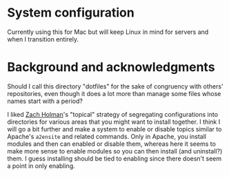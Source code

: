 # System configuration

Currently using this for Mac but will keep Linux in mind for servers and when I transition entirely.

# Background and acknowledgments

Should I call this directory "dotfiles" for the sake of congruency with others' repositories, even though it does a lot more than manage some files whose names start with a period?

I liked [Zach Holman](https://github.com/holman/dotfiles)'s "topical" strategy of segregating configurations into directories for various areas that you might want to install together. I think I will go a bit further and make a system to enable or disable topics similar to Apache's `a2ensite` and related commands. Only in Apache, you install modules and then can enabled or disable them, whereas here it seems to make more sense to enable modules so you can then install (and uninstall?) them. I guess installing should be tied to enabling since there doesn't seem a point in only enabling.

